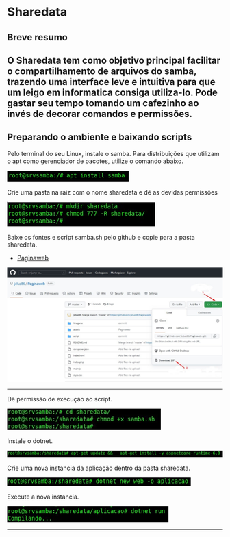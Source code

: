 # Sharedata
## Breve resumo

O Sharedata tem como objetivo principal facilitar o compartilhamento de arquivos do samba, trazendo uma interface leve e intuitiva para que um leigo em informatica consiga utiliza-lo. Pode gastar seu tempo tomando um cafezinho ao invés de decorar comandos e permissões.
---

## Preparando o ambiente e baixando scripts

Pelo terminal do seu Linux, instale o samba. 
Para distribuições que utilizam o apt como gerenciador de pacotes, utilize o comando abaixo.

![alt text](https://github.com/jcluz86/Paginaweb/blob/f00ba4d2617317c7a9b98cc2e27df746d6b6f302/Imagens/1.jpg )

Crie uma pasta na raiz com o nome sharedata e dê as devidas permissões

![alt text](https://github.com/jcluz86/Paginaweb/blob/d92a638431846a929b90548a80e360d22ce45672/Imagens/2.jpg )

Baixe os fontes e  script samba.sh pelo github e copie para a pasta sharedata.

<ul>
  <li><a href="https://github.com/jcluz86/Paginaweb">Paginaweb</a></li>
</ul>

![alt text](https://github.com/jcluz86/Paginaweb/blob/657862dadfe1cd533dddf94e91486ad8014ee97c/Imagens/3.jpg "Tela de download do projeto no github")

---

Dê permissão de execução ao script.

![alt text](https://github.com/jcluz86/Paginaweb/blob/d92a638431846a929b90548a80e360d22ce45672/Imagens/4.jpg )

Instale o dotnet.

![alt text](https://github.com/jcluz86/Paginaweb/blob/06e4e960cd2375f997ce79c6b02f36e407f2acde/Imagens/5.jpg )

Crie uma nova instancia da aplicação dentro da pasta sharedata.

![alt text](https://github.com/jcluz86/Paginaweb/blob/06e4e960cd2375f997ce79c6b02f36e407f2acde/Imagens/6.jpg )

Execute a nova instancia.

![alt text](https://github.com/jcluz86/Paginaweb/blob/06e4e960cd2375f997ce79c6b02f36e407f2acde/Imagens/7.jpg )



---
